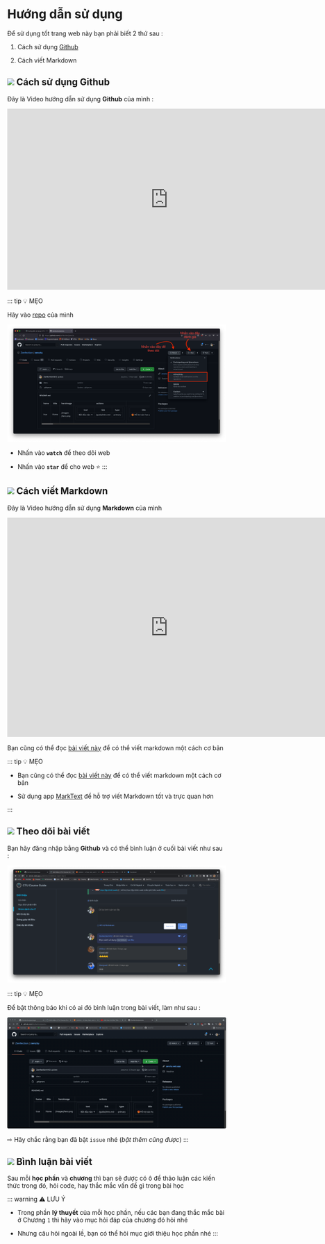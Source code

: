 # Hướng dẫn sử dụng

Để sử dụng tốt trang web này bạn phải biết 2 thứ sau :

1. Cách sử dụng [Github](https://github.com) 

2. Cách viết Markdown

## <img src="/images/docs/guide/github.png" width="40"> Cách sử dụng Github

Đây là Video hướng dẫn sử dụng **Github** của mình : 

<div class="videoZen">
    <iframe width="740" height="417" src="https://www.youtube.com/embed/ho0ych_2mgo" title="YouTube video player" frameborder="0" allow="accelerometer; autoplay; clipboard-write; encrypted-media; gyroscope; picture-in-picture" allowfullscreen></iframe>
</div>

::: tip 💡 MẸO 

Hãy vào [repo](https://github.com/zenfection/zenctu) của mình

<img src="https://raw.githubusercontent.com/Zenfection/Image/master/2021/08/06-16-17-30-Screen%20Shot%202021-08-06%20at%2016.14.43.png">

- Nhấn vào **`watch`** để theo dõi web

- Nhấn vào **`star`** để cho web ⭐
:::

## <img src="/images/docs/guide/markdown.png" width="40"> Cách viết Markdown

Đây là Video hướng dẫn sử dụng **Markdown** của mình

<div class="videoZen">
    <iframe width="740" height="505" src="https://www.youtube.com/embed/qdPoZN1rDSU" title="YouTube video player" frameborder="0" allow="accelerometer; autoplay; clipboard-write; encrypted-media; gyroscope; picture-in-picture" allowfullscreen></iframe>
</div>

Bạn cũng có thể đọc [bài viết này](https://viblo.asia/helps/cach-su-dung-markdown-bxjvZYnwkJZ) để có thể viết markdown một cách cơ bản 

::: tip 💡 MẸO 

- Bạn cũng có thể đọc [bài viết này](https://viblo.asia/helps/cach-su-dung-markdown-bxjvZYnwkJZ) để có thể viết markdown một cách cơ bản 

- Sử dụng app [MarkText](https://marktext.app) để hỗ trợ viết Markdown tốt và trực quan hơn

:::

## <img src="/images/docs/guide/follow.png" width="40"> Theo dõi bài viết

Bạn hãy đăng nhập bằng **Github** và có thể bình luận ở cuối bài viết như sau : 

<img src="https://raw.githubusercontent.com/Zenfection/Image/master/2021/08/06-20-39-44-Screen%20Shot%202021-08-06%20at%2020.39.34.png">

::: tip 💡 MẸO

Để bật thông báo khi có ai đó bình luận trong bài viết, làm như sau : 

<img src="https://raw.githubusercontent.com/Zenfection/Image/master/2021/08/06-20-43-06-2021-08-06%2020.42.37.gif">

⇨ Hãy chắc rằng bạn đã bật `issue` nhé (*bật thêm cũng được*)
:::

## <img src="/images/docs/guide/comment.png" width="40"> Bình luận bài viết

Sau mỗi **học phần** và **chương** thì bạn sẽ được có ô để thảo luận các kiến thức trong đó, hỏi code, hay thắc mắc vấn đề gì trong bài học

::: warning ⚠️ LƯU Ý

- Trong phần **lý thuyết** của mỗi học phần, nếu các bạn đang thắc mắc bài ở Chương `1` thì hãy vào mục hỏi đáp của chương đó hỏi nhé

- Nhưng câu hỏi ngoài lề, bạn có thể hỏi mục giới thiệu học phần nhé
:::